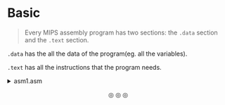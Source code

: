# Basic
>Every MIPS assembly program has two sections: the `.data` section and the `.text` section.

`.data` has the all the data of the program(eg. all the variables).

`.text` has all the instructions that the program needs.

<details>
<summary>asm1.asm</summary>

[asm1.asm](https://github.com/C0DER11101/MIPS/blob/MIPS/tests/asm1.asm)

**Output:**

<img src="https://user-images.githubusercontent.com/96164229/240642339-489063c2-a3a0-4edd-9795-7f17e823bb52.png" width="60%" height="60%">

In the above assembly program, `myMessage` is a variable that stores the string `"Hello assembly!!\n"` and is stored in RAM.

Now, since we want to display the string into the output, we need to load the code `4` onto the register `$v0`:
```mips
li $v0 4
```
this basically tells the system that a string is about to be printed. `li` means _load immediate_.

`la` $\rightarrow$ _load address_. So we basically load the variable `myMessage` from RAM to the register `$a0`.

`syscall` is just an instruction that tells the system to execute the instructions that we had entered previously.

</details>

<p align="center">
&#9678; &#9678; &#9678;
</p>
